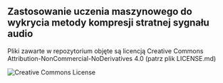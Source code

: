 ## Zastosowanie uczenia maszynowego do wykrycia metody kompresji stratnej sygnału audio

Pliki zawarte w repozytorium objęte są licencją Creative Commons Attribution-NonCommercial-NoDerivatives 4.0 (patrz plik LICENSE.md)

![Creative Commons License](https://i.creativecommons.org/l/by-nc-nd/4.0/88x31.png)

